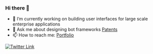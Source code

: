 ### Hi there 👋

- 🔭 I’m currently working on building user interfaces for large scale enterprise applications
- 💬 Ask me about designing bot frameworks [Patents](https://patents.google.com/?inventor=Natesan+Sivagnanam)
- 📫 How to reach me: [Portfolio](https://natesan.netlify.app)

<a target="_blank" rel="noopener noreferrer" class="link" href="https://www.twitter.com/NatesanSiv">
  <img src="https://img.shields.io/twitter/url?label=NatesanSiv&style=social&url=https%3A%2F%2Fwww.twitter.com%2FNatesanSiv" alt="Twitter Link"/>
</a>
